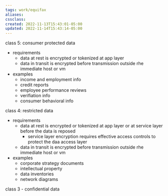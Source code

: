 ```yaml
---
tags: work/equifax
aliases:
cssclass:
created: 2022-11-13T15:43:01-05:00
updated: 2022-11-14T15:43:14-05:00
---
```

class 5: consumer protected data 
- requirements 
	- data at rest  is encrypted or tokenized at app layer 
	- data in transit is encrypted before transmission outside rhe immediate host or vm 
- examples
	- income and employment info
	- credit reports 
	- employee performance reviews 
	- verifiation info
	- consumer behavioral info 

class 4: restricted data 
- requirements
	- data at rest  is encrypted or tokenized at app layer or at service layer before the data is reposed 
		- service layer encryption requires effective access controls to protect the daa access layer 
	-  data in transit is encrypted before transmission outside rhe immediate host or vm 
- examples
	- corporate strategy documents 
	- intellectual property 
	- data inventories 
	- network diagrams 

class 3 - confidential data 
